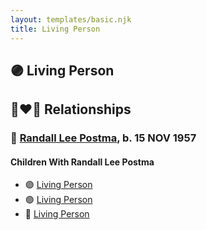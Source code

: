 ```yaml
---
layout: templates/basic.njk
title: Living Person
---
```

## 🟣 Living Person

## 👩‍❤️‍👨 Relationships

### 🔵 [Randall Lee Postma](/people/2/27872968), b. 15 NOV 1957

#### Children With Randall Lee Postma
* 🟣 [Living Person](/people/7/76880980)
* 🟣 [Living Person](/people/6/67873647)
* 🔵 [Living Person](/people/7/70365421)